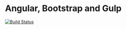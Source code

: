 
# Angular, Bootstrap and Gulp 

[![Build Status](https://travis-ci.org/mhannig/angular-bootstrap-gulp.svg?branch=master)](https://travis-ci.org/mhannig/angular-bootstrap-gulp)

